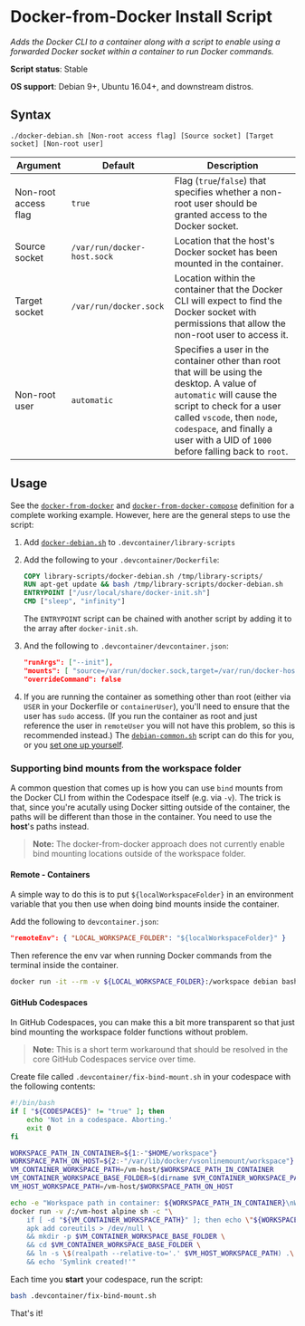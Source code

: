 # Docker-from-Docker Install Script

*Adds the Docker CLI to a container along with a script to enable using a forwarded Docker socket within a container to run Docker commands.*

**Script status**: Stable

**OS support**: Debian 9+, Ubuntu 16.04+, and downstream distros.

## Syntax

```text
./docker-debian.sh [Non-root access flag] [Source socket] [Target socket] [Non-root user]
```

|Argument|Default|Description|
|--------|-------|-----------|
|Non-root access flag|`true`| Flag (`true`/`false`) that specifies whether a non-root user should be granted access to the Docker socket.|
|Source socket|`/var/run/docker-host.sock`| Location that the host's Docker socket has been mounted in the container.|
|Target socket|`/var/run/docker.sock`| Location within the container that the Docker CLI will expect to find the Docker socket with permissions that allow the non-root user to access it.|
|Non-root user|`automatic`| Specifies a user in the container other than root that will be using the desktop. A value of `automatic` will cause the script to check for a user called `vscode`, then `node`, `codespace`, and finally a user with a UID of `1000` before falling back to `root`. |

## Usage

See the [`docker-from-docker`](../containers/docker-from-docker) and [`docker-from-docker-compose`](../containers/docker-from-docker) definition for a complete working example. However, here are the general steps to use the script:

1. Add [`docker-debian.sh`](../docker-debian.sh) to `.devcontainer/library-scripts`

2. Add the following to your `.devcontainer/Dockerfile`:

    ```Dockerfile
    COPY library-scripts/docker-debian.sh /tmp/library-scripts/
    RUN apt-get update && bash /tmp/library-scripts/docker-debian.sh
    ENTRYPOINT ["/usr/local/share/docker-init.sh"]
    CMD ["sleep", "infinity"]
    ```

    The `ENTRYPOINT` script can be chained with another script by adding it to the array after `docker-init.sh`.

3. And the following to `.devcontainer/devcontainer.json`:

    ```json
    "runArgs": ["--init"],
    "mounts": [ "source=/var/run/docker.sock,target=/var/run/docker-host.sock,type=bind" ],
    "overrideCommand": false
    ```

4. If you are running the container as something other than root (either via `USER` in your Dockerfile or `containerUser`), you'll need to ensure that the user has `sudo` access. (If you run the container as root and just reference the user in `remoteUser` you will not have this problem, so this is recommended instead.) The [`debian-common.sh`](common.md) script can do this for you, or you [set one up yourself](https://aka.ms/vscode-remote/containers/non-root).

### Supporting bind mounts from the workspace folder

A common question that comes up is how you can use `bind` mounts from the Docker CLI from within the Codespace itself (e.g. via `-v`). The trick is that, since you're acutally using Docker sitting outside of the container, the paths will be different than those in the container. You need to use the **host**'s paths instead.

> **Note:** The docker-from-docker approach does not currently enable bind mounting locations outside of the workspace folder.

#### Remote - Containers

A simple way to do this is to put `${localWorkspaceFolder}` in an environment variable that you then use when doing bind mounts inside the container.

Add the following to `devcontainer.json`:

```json
"remoteEnv": { "LOCAL_WORKSPACE_FOLDER": "${localWorkspaceFolder}" }
```

Then reference the env var when running Docker commands from the terminal inside the container.

```bash
docker run -it --rm -v ${LOCAL_WORKSPACE_FOLDER}:/workspace debian bash
```

#### GitHub Codespaces

In GitHub Codespaces, you can make this a bit more transparent so that just bind mounting the workspace folder functions without problem.

> **Note:** This is a short term workaround that should be resolved in the core GitHub Codespaces service over time.

Create file called `.devcontainer/fix-bind-mount.sh` in your codespace with the following contents:

```bash
#!/bin/bash
if [ "${CODESPACES}" != "true" ]; then
    echo 'Not in a codespace. Aborting.'
    exit 0
fi

WORKSPACE_PATH_IN_CONTAINER=${1:-"$HOME/workspace"}
WORKSPACE_PATH_ON_HOST=${2:-"/var/lib/docker/vsonlinemount/workspace"}
VM_CONTAINER_WORKSPACE_PATH=/vm-host/$WORKSPACE_PATH_IN_CONTAINER
VM_CONTAINER_WORKSPACE_BASE_FOLDER=$(dirname $VM_CONTAINER_WORKSPACE_PATH)
VM_HOST_WORKSPACE_PATH=/vm-host/$WORKSPACE_PATH_ON_HOST

echo -e "Workspace path in container: ${WORKSPACE_PATH_IN_CONTAINER}\nWorkspace path on host: ${WORKSPACE_PATH_ON_HOST}"
docker run -v /:/vm-host alpine sh -c "\
    if [ -d "${VM_CONTAINER_WORKSPACE_PATH}" ]; then echo \"${WORKSPACE_PATH_IN_CONTAINER} already exists on host. Aborting.\" && return 0; fi
    apk add coreutils > /dev/null \
    && mkdir -p $VM_CONTAINER_WORKSPACE_BASE_FOLDER \
    && cd $VM_CONTAINER_WORKSPACE_BASE_FOLDER \
    && ln -s \$(realpath --relative-to='.' $VM_HOST_WORKSPACE_PATH) .\
    && echo 'Symlink created!'"
```

Each time you **start** your codespace, run the script:

```bash
bash .devcontainer/fix-bind-mount.sh
```

That's it!
